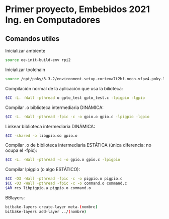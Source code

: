 # Primer proyecto, Embebidos 2021 Ing. en Computadores

## Comandos utiles

Inicializar ambiente
```bash
source oe-init-build-env rpi2
```

Inicializar toolchain
```bash
source /opt/poky/3.3.2/environment-setup-cortexa7t2hf-neon-vfpv4-poky-linux-gnueabi
```

Compilación normal de la aplicación que usa la bilioteca:
```bash
$CC -L. -Wall -pthread o gpto_test gpto_test.c -lpigpio -lgpio
```

Compilar .o biblioteca intermediaria DINÁMICA:
```bash
$CC -L. -Wall -pthread -fpic -c -o gpio.o gpio.c -lpigpio -lgpio
```

Linkear biblioteca intermediaria DINÁMICA:
```bash
$CC -shared -o libgpio.so gpio.o
```

Compilar .o de biblioteca intermediaria ESTÁTICA (única diferencia: no ocupa el -fpic):

```bash
$CC -L. -Wall -pthread -c -o gpio.o gpio.c -lpigpio
```

Compilar lpigpio (o algo ESTÁTICO):

```bash
$CC -O3 -Wall -pthread -fpic -c -o pigpio.o pigpio.c
$CC -O3 -Wall -pthread -fpic -c -o command.o command.c
$AR rcs libpigpio.a pigpio.o command.o
```


BBlayers:
```bash
bitbake-layers create-layer meta-(nombre)
bitbake-layers add-layer ../(nombre)
```
